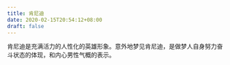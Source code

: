 ```yaml
---
title: 肯尼迪
date: 2020-02-15T20:54:12+08:00
draft: false
---
```


肯尼迪是充满活力的人性化的英雄形象。意外地梦见肯尼迪，是做梦人自身努力奋斗状态的体现，和内心男性气概的表示。